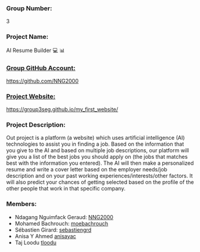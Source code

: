 ### Group Number:
3

### Project Name:
AI Resume Builder 💻 📊

### [Group GitHub Account:](https://github.com/NNG2000)
https://github.com/NNG2000 

### [Project Website:](https://group3seg.github.io/my_first_website/)
https://group3seg.github.io/my_first_website/

### Project Description:
Out project is a platform (a website) which uses artificial intelligence (AI) technologies to assist you in finding a job. Based on the information that you give to the AI and based on multiple job descriptions, our platform will give you a list of the best jobs you should apply on (the jobs that matches best with the information you entered). The AI will then make a personalized resume and write a cover letter based on the employer needs/job description and on your past working experiences/interests/other factors. It will also predict your chances of getting selected based on the profile of the other people that work in that specific company.

### Members:
 - Ndagang Nguimfack Geraud: [NNG2000](https://github.com/NNG2000)
 - Mohamed Bachrouch: [moebachrouch](https://github.com/moebachrouch)
 - Sébastien Girard: [sebastiengrd](https://github.com/sebastiengrd)
 - Anisa Y Ahmed [anisayac](https://github.com/anisayac)
 - Taj Loodu [tloodu](https://github.com/tloodu)
